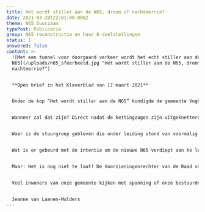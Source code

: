 ```yaml
---
title: Het wordt stiller aan de N65, droom of nachtmerrie?
date: 2021-03-20T22:01:00.000Z
theme: N65 Duurzaam
typePost: Publicatie
group: N65 reconstructie en haar 6 doelstellingen
status: 1
answered: false
content: >-
  ![Met een tunnel voor doorgaand verkeer wordt het echt stiller aan de
  N65](/uploads/n65_sfeerbeeld.jpg "Het wordt stiller aan de N65, droom of
  nachtmerrie?")


  **Open brief in het Klaverblad van 17 maart 2021**


  Onder de kop “Het wordt stiller aan de N65” kondigde de gemeente Vught op haar informatiepagina vorige week maatregelen aan om in de toekomst tot een stillere N65 te komen. Cynischer kan het bijna niet. In welke droomwereld leeft ons gemeentebestuur eigenlijk? Zij besluiten een halfopen snelweg door Vught aan te leggen, maar ook tegelijkertijd het Schone Lucht Akkoord te ondertekenen. Zij denken ook dat het stiller zal worden langs de N65.


  Wanneer zal dat zijn? Direct nadat de kettingzagen zijn uitgeknetterd om 418 bomen om te zagen? Of direct nadat de aannemers de nieuwe snelweg hebben aangelegd? Misschien als er nog eens duizenden voertuigen extra per dag door ons dorp sluipen? Ja het wordt stiller nadat de vogels geen boom meer hebben gevonden om in te gaan zitten fluiten. 


  Waar is de stuurgroep gebleven die onder leiding stond van voormalig wethouder van Den Bosch, Bart Eigeman, die in 2009 van de N65 “de mooiste weg van Brabant” wilde maken? Waar zijn de bestuurders die toen zeiden: “De weg moet passen in de ambities om de groene zone tussen de Kempen, Loonse en Drunense Duinen, het Groene Woud en de Maas te herstellen?” Het zijn vooral deze bestuurders die stiller zijn geworden.


  Wat is er gebeurd met de intentie om de nieuwe N65 verdiept aan te leggen, want een mooie weg toont het landschap, aldus de toelichting? Dezelfde vraag kun je ook stellen aan onze burgemeester die aan het begin van de onderhandelingen met Rijkswaterstaat en de Provincie zich uitdrukkelijk voor een tunnel heeft uitgesproken. In die fase bleken de kosten daarvan te hoog, maar met de technologische ontwikkelingen van de laatste jaren kan dat nu geen breekpunt meer zijn zoals ook elders wordt aangetoond.


  Maar: Het is nog niet te laat! De Voorzieningenrechter van de Raad van State heeft vorige week een opening geboden aan ons gemeentebestuur. Nu is het eerst de beurt aan het CDA en D66 om in aktie te komen. Deze partijen hebben duidelijke verkiezingsbeloften gedaan en krijgen alsnog een kans om daarvoor te knokken. Maar ook voor de lokale partij GroenLinks die zich vorige week nog uitsprak voor een eerlijk en daadkrachtig klimaatbeleid. De negatieve gevolgen van het huidige N65-plan kunnen daartoe toch echt niet worden gerekend.


  Veel inwoners van onze gemeente kijken met spanning of onze bestuurders over het vermogen en de bereidheid beschikken om een verkeerde beslissing te herstellen.


  Jeanne van Laanen-Mulders
---
```

